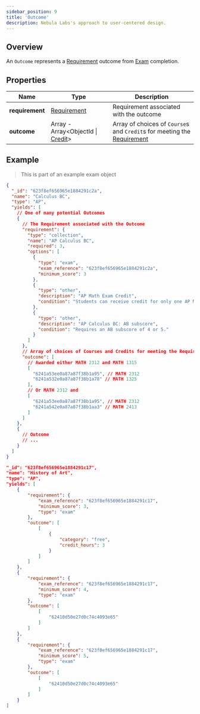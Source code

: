 ```yaml
---
sidebar_position: 9
title: 'Outcome'
description: Nebula Labs's approach to user-centered design.
---
```


## Overview

An `Outcome` represents a [Requirement](./requirement.md) outcome from [Exam](./exam.md) completion.

## Properties

| Name            | Type                                             | Description                                                                                 |
| --------------- | ------------------------------------------------ | ------------------------------------------------------------------------------------------- |
| **requirement** | [Requirement](./requirement.md)                  | Requirement associated with the outcome                                                     |
| **outcome**     | Array - Array<ObjectId \| [Credit](.\credit.md)> | Array of choices of `Course`s and `Credit`s for meeting the [Requirement](./requirement.md) |

## Example

> This is part of an example exam object

```json
{
  "_id": "623f8ef656965e1884291c2a",
  "name": "Calculus BC",
  "type": "AP",
  "yields": [
    // One of many potential Outcomes
    {
      // The Requirement associated with the Outcome
      "requirement": {
        "type": "collection",
        "name": "AP Calculus BC",
        "required": 3,
        "options": [
          {
            "type": "exam",
            "exam_reference": "623f8ef656965e1884291c2a",
            "minimum_score": 3
          },
          {
            "type": "other",
            "description": "AP Math Exam Credit",
            "condition": "Students can receive credit for only one AP Math exam"
          },
          {
            "type": "other",
            "description": "AP Calculus BC: AB subscore",
            "condition": "Requires an AB subscore of 4 or 5."
          }
        ]
      },
      // Array of choices of Courses and Credits for meeting the Requirement
      "outcome": [
        // Awarded either MATH 2312 and MATH 1315
        [
          "6241a53ee0a87a87f38b1a95", // MATH 2312
          "6241a532e0a87a87f38b1a78" // MATH 1325
        ],
        // Or MATH 2312 and
        [
          "6241a53ee0a87a87f38b1a95", // MATH 2312
          "6241a542e0a87a87f38b1aa3" // MATH 2413
        ]
      ]
    },
    {
      // Outcome
      // ...
    }
  ]
}
```

```json
"_id": "623f8ef656965e1884291c17",
"name": "History of Art",
"type": "AP",
"yields": [
    {
        "requirement": {
            "exam_reference": "623f8ef656965e1884291c17",
            "minimum_score": 3,
            "type": "exam"
        },
        "outcome": [
            [
                {
                    "category": "free",
                    "credit_hours": 3
                }
            ]
        ]
    },
    {
        "requirement": {
            "exam_reference": "623f8ef656965e1884291c17",
            "minimum_score": 4,
            "type": "exam"
        },
        "outcome": [
            [
                "62410d50e27d0c74c4093e65"
            ]
        ]
    },
    {
        "requirement": {
            "exam_reference": "623f8ef656965e1884291c17",
            "minimum_score": 5,
            "type": "exam"
        },
        "outcome": [
            [
                "62410d50e27d0c74c4093e65"
            ]
        ]
    }
]
```
